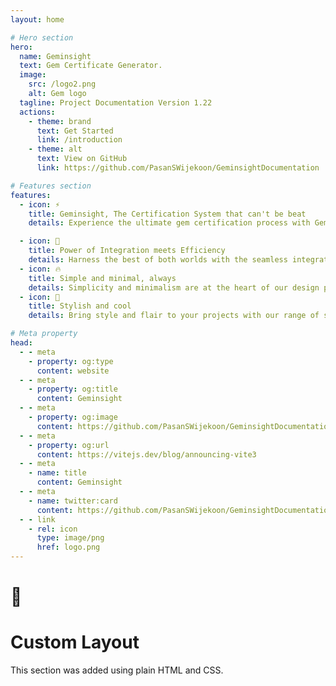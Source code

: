 ```yaml
---
layout: home

# Hero section
hero:
  name: Geminsight
  text: Gem Certificate Generator.
  image:
    src: /logo2.png
    alt: Gem logo
  tagline: Project Documentation Version 1.22
  actions:
    - theme: brand
      text: Get Started
      link: /introduction
    - theme: alt
      text: View on GitHub
      link: https://github.com/PasanSWijekoon/GeminsightDocumentation

# Features section
features:
  - icon: ⚡️
    title: Geminsight, The Certification System that can't be beat
    details: Experience the ultimate gem certification process with Geminsight, a tool designed to streamline your operations and boost efficiency. Geminsight offers unparalleled speed, an intuitive interface, and a suite of powerful features that cater to gemologists and administrative staff alike. Whether you're handling a single gem or multiple submissions, Geminsight provides the tools you need to certify gemstones with ease and accuracy.

  - icon: 🎉
    title: Power of Integration meets Efficiency
    details: Harness the best of both worlds with the seamless integration of Vue.js and Markdown. This powerful combination allows you to build dynamic, data-driven applications while maintaining the simplicity and readability of Markdown. Enjoy the flexibility of Vue's reactive components and the ease of writing content in Markdown, making your development process more efficient and enjoyable.
  - icon: 🔥
    title: Simple and minimal, always
    details: Simplicity and minimalism are at the heart of our design philosophy. We believe in stripping away the unnecessary to focus on what truly matters. Our tools and interfaces are designed to be clean, intuitive, and distraction-free, ensuring that you can work efficiently without the clutter. Experience the elegance of minimalism and the power it brings to your workflow.
  - icon: 🎀
    title: Stylish and cool
    details: Bring style and flair to your projects with our range of stylish and cool features. Our design tools are crafted to help you create visually stunning applications that stand out from the crowd. With a variety of themes, customizations, and design elements, you can express your unique style and make a lasting impression. Elevate your projects with a touch of cool sophistication.

# Meta property
head:
  - - meta
    - property: og:type
      content: website
  - - meta
    - property: og:title
      content: Geminsight
  - - meta
    - property: og:image
      content: https://github.com/PasanSWijekoon/GeminsightDocumentation/blob/main/docs/public/Card.png?raw=true
  - - meta
    - property: og:url
      content: https://vitejs.dev/blog/announcing-vite3
  - - meta
    - name: title
      content: Geminsight
  - - meta
    - name: twitter:card
      content: https://github.com/PasanSWijekoon/GeminsightDocumentation/blob/main/docs/public/Card.png?raw=true
  - - link
    - rel: icon
      type: image/png
      href: logo.png
---
```


<!-- Custom home layout -->
<div class="custom-layout">
  <h1>🏀</h1>
  <h1>Custom Layout</h1>
  <p>This section was added using plain HTML and CSS.</p>
  
</div>
